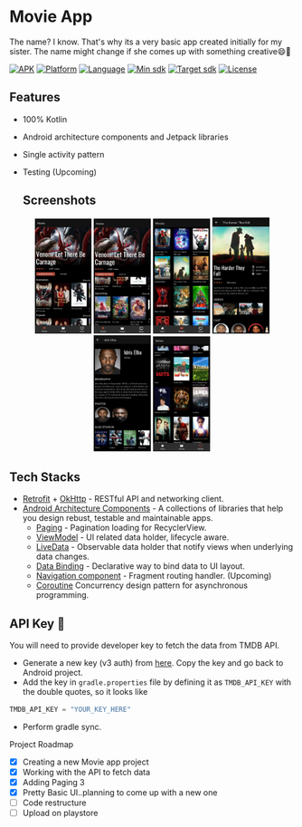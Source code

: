 # Movie App

<!-- ![logo](https://user-images.githubusercontent.com/44951692/145689946-2f101bf4-469d-465e-bd36-aca2a45321ac.png) -->

The name? I know. That's why its a very basic app created initially for my sister. The name might change if she comes up with something creative😄🚀

[![APK](https://img.shields.io/badge/download-APK-340000.svg)](https://github.com/carolinemusyoka/MovieApp/blob/master/app/app-debug.apk?raw=true)
[![Platform](https://img.shields.io/badge/platform-Android-00E676.svg)](https://github.com/carolinemusyoka/MovieApp/blob/master/app/build.gradle)
[![Language](https://img.shields.io/badge/language-kotlin-orange.svg)](https://github.com/carolinemusyoka/MovieApp/blob/master/app/build.gradle)
[![Min sdk](https://img.shields.io/badge/minsdk-21-yellow.svg)](https://github.com/carolinemusyoka/MovieApp/blob/master/app/build.gradle)
[![Target sdk](https://img.shields.io/badge/targetsdk-31-blue.svg)](https://github.com/carolinemusyoka/MovieApp/blob/master/app/build.gradle)
[![License](https://img.shields.io/apm/l/vim-mode)](https://github.com/carolinemusyoka/MovieApp/blob/master/LICENSE)

## Features
* 100% Kotlin
* Android architecture components and Jetpack libraries
* Single activity pattern
* Testing (Upcoming)

  ## Screenshots
<p align="center">
<img src="/img/m1.png" width="20%"/>
<img src="/img/m2.png" width="20%"/> 
<img src="img/m3.png" width="20%"/> 
<img src="img/m4.png" width="20%"/>
<img src="img/m5.png" width="20%"/> 
<img src="img/m6.png" width="20%"/> 
</p>

## Tech Stacks
* [Retrofit](http://square.github.io/retrofit/) + [OkHttp](http://square.github.io/okhttp/) - RESTful API and networking client.
* [Android Architecture Components](https://developer.android.com/topic/libraries/architecture) - A collections of libraries that help you design rebust, testable and maintainable apps.
    * [Paging](https://developer.android.com/topic/libraries/architecture/paging) - Pagination loading for RecyclerView.
    * [ViewModel](https://developer.android.com/reference/androidx/lifecycle/ViewModel) - UI related data holder, lifecycle aware.
    * [LiveData](https://developer.android.com/topic/libraries/architecture/livedata) - Observable data holder that notify views when underlying data changes.
    * [Data Binding](https://developer.android.com/topic/libraries/data-binding) - Declarative way to bind data to UI layout.
    * [Navigation component](https://developer.android.com/guide/navigation) - Fragment routing handler. (Upcoming)
    *  [Coroutine](https://developer.android.com/kotlin/coroutines) Concurrency design pattern for asynchronous programming.

## API Key 🔑

You will need to provide developer key to fetch the data from TMDB API.
* Generate a new key (v3 auth) from [here](https://www.themoviedb.org/settings/api). Copy the key and go back to Android project.
* Add the key in `gradle.properties` file by defining it as `TMDB_API_KEY` with the double quotes, so it looks like

```kotlin
TMDB_API_KEY = "YOUR_KEY_HERE"
```

* Perform gradle sync.


Project Roadmap

- [x] Creating a new Movie app project
- [x] Working with the API to fetch data
- [x] Adding Paging 3
- [x] Pretty Basic UI..planning to come up with a new one
- [ ] Code restructure
- [ ] Upload on playstore
